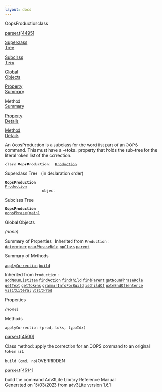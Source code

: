 ```yaml
---
layout: docs
---
```

<span class="title">OopsProduction</span><span class="type">class</span>

[parser.t](../file/parser.t.html)\[[4495](../source/parser.t.html#4495)\]

[Superclass  
Tree](#_SuperClassTree_)

[Subclass  
Tree](#_SubClassTree_)

[Global  
Objects](#_ObjectSummary_)

[Property  
Summary](#_PropSummary_)

[Method  
Summary](#_MethodSummary_)

[Property  
Details](#_Properties_)

[Method  
Details](#_Methods_)



An OopsProduction is a subclass for the word list part of an OOPS
command. This must have a -\>toks\_ property that holds the sub-tree for
the literal token list of the correction.

`class `**`OopsProduction`**` :   `[`Production`](../object/Production.html)



<span id="_SuperClassTree_"></span>



<span class="hdln">Superclass Tree</span>   (in declaration order)



**`OopsProduction`**  
[`Production`](../object/Production.html)  
`                 object`  
<span id="_SubClassTree_"></span>



<span class="hdln">Subclass Tree</span>  



**`OopsProduction`**  
[`oopsPhrase(main)`](../object/oopsPhrase(main).html)  
<span id="_ObjectSummary_"></span>



<span class="hdln">Global Objects</span>  



*(none)* <span id="_PropSummary_"></span>



<span class="hdln">Summary of Properties</span>  
Inherited from `Production` :  
[`determiner`](../object/Production.html#determiner) [`nounPhraseRole`](../object/Production.html#nounPhraseRole) [`npClass`](../object/Production.html#npClass) [`parent`](../object/Production.html#parent)

<span id="_MethodSummary_"></span>



<span class="hdln">Summary of Methods</span>  



[`applyCorrection`](#applyCorrection) [`build`](#build)

Inherited from `Production` :  
[`addNounListItem`](../object/Production.html#addNounListItem) [`findAction`](../object/Production.html#findAction) [`findChild`](../object/Production.html#findChild) [`findParent`](../object/Production.html#findParent) [`getNounPhraseRole`](../object/Production.html#getNounPhraseRole) [`getText`](../object/Production.html#getText) [`getTokens`](../object/Production.html#getTokens) [`grammarInfoForBuild`](../object/Production.html#grammarInfoForBuild) [`isChildOf`](../object/Production.html#isChildOf) [`noteEndOfSentence`](../object/Production.html#noteEndOfSentence) [`visitLiteral`](../object/Production.html#visitLiteral) [`visitProd`](../object/Production.html#visitProd)

<span id="_Properties_"></span>



<span class="hdln">Properties</span>  



*(none)* <span id="_Methods_"></span>



<span class="hdln">Methods</span>  



<span id="applyCorrection"></span>

`applyCorrection (prod, toks, typoIdx)`

[parser.t](../file/parser.t.html)\[[4500](../source/parser.t.html#4500)\]



Class method: apply the correction for an OOPS command to an original
token list.



<span id="build"></span>

`build (cmd, np)`<span class="rem">OVERRIDDEN</span>

[parser.t](../file/parser.t.html)\[[4514](../source/parser.t.html#4514)\]



build the command
Adv3Lite Library Reference Manual  
Generated on 15/03/2023 from adv3Lite version 1.6.1


